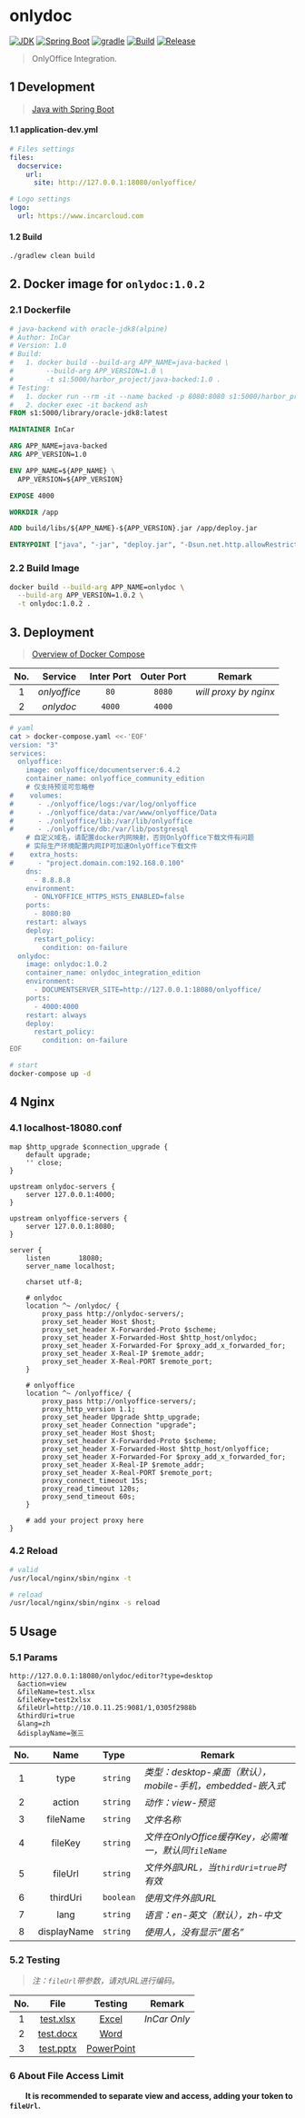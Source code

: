 # onlydoc

[![JDK](https://img.shields.io/badge/JDK-1.8-success.svg?style=flat&logo=java)](https://www.oracle.com/java/technologies/javase-downloads.html)
[![Spring Boot](https://img.shields.io/badge/Spring_Boot-2.3.2-success.svg?style=flat&logo=spring)](https://docs.spring.io/spring-boot/docs/2.3.x-SNAPSHOT/reference/htmlsingle)
[![gradle](https://img.shields.io/badge/gradle-7.2-success.svg?style=flat&logo=gradle)](https://docs.gradle.org/7.2/userguide/installation.html)
[![Build](https://github.com/InCar/onlydoc/workflows/build/badge.svg)](https://github.com/InCar/onlydoc/actions)
[![Release](https://img.shields.io/badge/Release-1.0.2-success.svg)](https://github.com/InCar/onlydoc/releases)

> OnlyOffice Integration.

## 1 Development

> [Java with Spring Boot](https://api.onlyoffice.com/editors/example/javaspring)

#### 1.1 application-dev.yml

```yaml
# Files settings
files:
  docservice:
    url:
      site: http://127.0.0.1:18080/onlyoffice/

# Logo settings
logo:
  url: https://www.incarcloud.com
```

#### 1.2 Build

```bash
./gradlew clean build
```

## 2. Docker image for `onlydoc:1.0.2`

### 2.1 Dockerfile

```dockerfile
# java-backend with oracle-jdk8(alpine)
# Author: InCar
# Version: 1.0
# Build:
#   1. docker build --build-arg APP_NAME=java-backed \
#        --build-arg APP_VERSION=1.0 \
#        -t s1:5000/harbor_project/java-backed:1.0 .
# Testing:
#   1. docker run --rm -it --name backed -p 8080:8080 s1:5000/harbor_project/java-backend:1.0
#   2. docker exec -it backend ash
FROM s1:5000/library/oracle-jdk8:latest

MAINTAINER InCar

ARG APP_NAME=java-backed
ARG APP_VERSION=1.0

ENV APP_NAME=${APP_NAME} \
  APP_VERSION=${APP_VERSION}

EXPOSE 4000

WORKDIR /app

ADD build/libs/${APP_NAME}-${APP_VERSION}.jar /app/deploy.jar

ENTRYPOINT ["java", "-jar", "deploy.jar", "-Dsun.net.http.allowRestrictedHeaders=true"]
```

### 2.2 Build Image

```bash
docker build --build-arg APP_NAME=onlydoc \
  --build-arg APP_VERSION=1.0.2 \
  -t onlydoc:1.0.2 .
```

## 3. Deployment

> [Overview of Docker Compose](https://docs.docker.com/compose/)

|No.|Service|Inter Port|Outer Port|Remark|
|:---:|:---:|:---:|:---:|----|
|1|*onlyoffice*|`80`|`8080`|*will proxy by nginx*|
|2|*onlydoc*|`4000`|`4000`||

```bash
# yaml
cat > docker-compose.yaml <<-'EOF'
version: "3"
services:
  onlyoffice:
    image: onlyoffice/documentserver:6.4.2
    container_name: onlyoffice_community_edition
    # 仅支持预览可忽略卷
#    volumes:
#      - ./onlyoffice/logs:/var/log/onlyoffice
#      - ./onlyoffice/data:/var/www/onlyoffice/Data
#      - ./onlyoffice/lib:/var/lib/onlyoffice
#      - ./onlyoffice/db:/var/lib/postgresql
    # 自定义域名，请配置docker内网映射，否则OnlyOffice下载文件有问题
    # 实际生产环境配置内网IP可加速OnlyOffice下载文件
#    extra_hosts:
#      - "project.domain.com:192.168.0.100"
    dns:
      - 8.8.8.8
    environment:
      - ONLYOFFICE_HTTPS_HSTS_ENABLED=false
    ports:
      - 8080:80
    restart: always
    deploy:
      restart_policy:
        condition: on-failure
  onlydoc:
    image: onlydoc:1.0.2
    container_name: onlydoc_integration_edition
    environment:
      - DOCUMENTSERVER_SITE=http://127.0.0.1:18080/onlyoffice/
    ports:
      - 4000:4000
    restart: always
    deploy:
      restart_policy:
        condition: on-failure
EOF

# start
docker-compose up -d
```

## 4 Nginx

### 4.1 localhost-18080.conf

```nginx
map $http_upgrade $connection_upgrade {
    default upgrade;
    '' close;
}

upstream onlydoc-servers {
    server 127.0.0.1:4000;
}

upstream onlyoffice-servers {
    server 127.0.0.1:8080;
}

server {
    listen       18080;
    server_name localhost;

    charset utf-8;

    # onlydoc
    location ^~ /onlydoc/ {
        proxy_pass http://onlydoc-servers/;
        proxy_set_header Host $host;
        proxy_set_header X-Forwarded-Proto $scheme;
        proxy_set_header X-Forwarded-Host $http_host/onlydoc;
        proxy_set_header X-Forwarded-For $proxy_add_x_forwarded_for;
        proxy_set_header X-Real-IP $remote_addr;
        proxy_set_header X-Real-PORT $remote_port;
    }

    # onlyoffice
    location ^~ /onlyoffice/ {
        proxy_pass http://onlyoffice-servers/;
        proxy_http_version 1.1;
        proxy_set_header Upgrade $http_upgrade;
        proxy_set_header Connection "upgrade";
        proxy_set_header Host $host;
        proxy_set_header X-Forwarded-Proto $scheme;
        proxy_set_header X-Forwarded-Host $http_host/onlyoffice;
        proxy_set_header X-Forwarded-For $proxy_add_x_forwarded_for;
        proxy_set_header X-Real-IP $remote_addr;
        proxy_set_header X-Real-PORT $remote_port;
        proxy_connect_timeout 15s;
        proxy_read_timeout 120s;
        proxy_send_timeout 60s;
    }
    
    # add your project proxy here
}
```

### 4.2 Reload

```bash
# valid
/usr/local/nginx/sbin/nginx -t

# reload
/usr/local/nginx/sbin/nginx -s reload
```

## 5 Usage

### 5.1 Params

```text
http://127.0.0.1:18080/onlydoc/editor?type=desktop
  &action=view
  &fileName=test.xlsx
  &fileKey=test2xlsx
  &fileUrl=http://10.0.11.25:9081/1,0305f2988b
  &thirdUri=true
  &lang=zh
  &displayName=张三
```

|No.|Name|Type|Remark|
|:---:|:---:|:----|-----|
|1|type|`string`|*类型：desktop-桌面（默认），mobile-手机，embedded-嵌入式*|
|2|action|`string`|*动作：view-预览*|
|3|fileName|`string`|*文件名称*|
|4|fileKey|`string`|*文件在OnlyOffice缓存Key，必需唯一，默认同`fileName`*|
|5|fileUrl|`string`|*文件外部URL，当`thirdUri=true`时有效*|
|6|thirdUri|`boolean`|*使用文件外部URL*|
|7|lang|`string`|*语言：en-英文（默认），zh-中文*|
|8|displayName|`string`|*使用人，没有显示“匿名”*|

### 5.2 Testing

> *注：`fileUrl`带参数，请对URL进行编码。*

|No.|File|Testing|Remark|
|:---:|:---:|:---:|-----|
|1|[test.xlsx](http://10.0.11.25:9081/1,0305f2988b)|[Excel](http://127.0.0.1:18080/onlydoc/editor?type=desktop&action=view&fileName=test.xlsx&fileKey=test2xlsx&fileUrl=http%3A%2F%2F10.0.11.25%3A9081%2F1%2C0305f2988b&thirdUri=true&lang=zh&displayName=张三)|*InCar Only*|
|2|[test.docx](http://10.0.11.25:9081/2,028758913b)|[Word](http://127.0.0.1:18080/onlydoc/editor?type=desktop&action=view&fileName=test.docx&fileKey=test2docx&fileUrl=http%3A%2F%2F10.0.11.25%3A9081%2F2%2C028758913b&thirdUri=true&lang=zh&displayName=张三)||
|3|[test.pptx](http://10.0.11.25:9081/3,0f55954043)|[PowerPoint](http://127.0.0.1:18080/onlydoc/editor?type=desktop&action=view&fileName=test.pptx&fileKey=test2pptx&fileUrl=http%3A%2F%2F10.0.11.25%3A9081%2F3%2C0f55954043&thirdUri=true&lang=zh&displayName=张三)||

### 6 About File Access Limit

&emsp;&emsp;**It is recommended to separate view and access, adding your token to `fileUrl`.**
